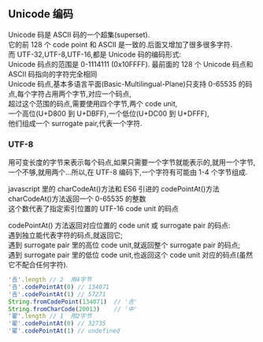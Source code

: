 ## Unicode 编码

Unicode 码是 ASCII 码的一个超集(superset).  
它的前 128 个 code point 和 ASCII 是一致的.后面又增加了很多很多字符.  
而 UTF-32,UTF-8,UTF-16,都是 Unicode 码的编码形式:  
Unicode 码点的范围是 0-1114111 (0x10FFFF). 最前面的 128 个 Unicode 码点和 ASCII 码指向的字符完全相同  
Unicode 码点,基本多语言平面(Basic-Multilingual-Plane)只支持 0-65535 的码点,每个字符占用两个字节,对应一个码点,  
 超过这个范围的码点,需要使用四个字节,两个 code unit,  
 一个高位(U+D800 到 U+DBFF),一个低位(U+DC00 到 U+DFFF),  
 他们组成一个 surrogate pair,代表一个字符.

### UTF-8

用可变长度的字节来表示每个码点,如果只需要一个字节就能表示的,就用一个字节,一个不够,就用两个…所以,在 UTF-8 编码下,一个字符有可能由 1-4 个字节组成.

javascript 里的 charCodeAt()方法和 ES6 引进的 codePointAt()方法  
charCodeAt()方法返回一个 0-65535 的整数  
 这个数代表了指定索引位置的 UTF-16 code unit 的码点

codePointAt() 方法返回对应位置的 code unit 或 surrogate pair 的码点:  
 遇到独立能代表字符的码点,就返回它;  
 遇到 surrogate pair 里的高位 code unit,就返回整个 surrogate pair 的码点;  
 遇到 surrogate pair 里的低位 code unit,也返回这个 code unit 对应的码点(虽然它不配合任何字符).

```js
'𠮷'.length // 2  用4字节
'𠮷'.codePointAt(0) // 134071
'𠮷'.codePointAt(1) // 57271
String.fromCodePoint(134071)  // '𠮷'
String.fromCharCode(20013)    // '中'
'翟'.length // 1  用2字节
'翟'.codePointAt(0) // 32735
'翟'.codePointAt(1) // undefined
```
